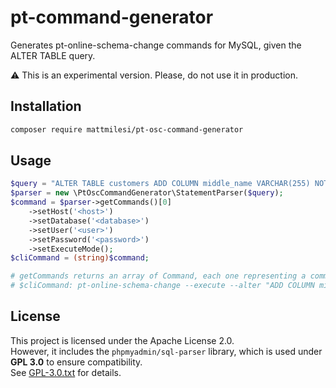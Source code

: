 # pt-command-generator

Generates pt-online-schema-change commands for MySQL, given the ALTER TABLE query.

⚠️ This is an experimental version. Please, do not use it in production.

## Installation

```bash
composer require mattmilesi/pt-osc-command-generator
```

## Usage

```PHP
$query = "ALTER TABLE customers ADD COLUMN middle_name VARCHAR(255) NOT NULL AFTER first_name;";
$parser = new \PtOscCommandGenerator\StatementParser($query);
$command = $parser->getCommands()[0]
    ->setHost('<host>')
    ->setDatabase('<database>')
    ->setUser('<user>')
    ->setPassword('<password>')
    ->setExecuteMode();
$cliCommand = (string)$command;

# getCommands returns an array of Command, each one representing a command to be executed
# $cliCommand: pt-online-schema-change --execute --alter "ADD COLUMN middle_name VARCHAR(255) NOT NULL AFTER first_name" h=<host>,D=<database>,t=customers,u=<user>,p=<password>
```

## License  
This project is licensed under the Apache License 2.0.  
However, it includes the `phpmyadmin/sql-parser` library, which is used under **GPL 3.0** to ensure compatibility.  
See [GPL-3.0.txt](./GPL-3.0.txt) for details.  
